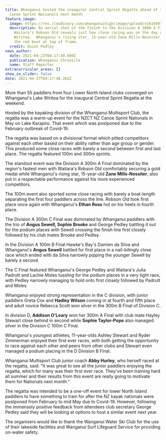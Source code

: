 ```yaml
---
title: Whanganui hosted the inaugural Central Sprint Regatta ahead of the NZ
  Canoe Sprint Nationals next month
feature_image:
  image: https://res.cloudinary.com/whanganuihigh/image/upload/v1619497381/News/Zane_mills_nossiterCentral_Sprint_Regatta_chron_23.4.21.jpg
  description: An aerial shot of the finish to the Division A 300m A Final won by
    Waitara's Robson Old reveals just how close racing was on the day at Lake
    Wiritoa.  Whanganui's rising star, 15-year-old Zane Mills-Nossiter, is in
    the red boat at top of frame.
  credit: Quinn Pedley
news_author:
  date: 2021-04-23T04:17:40.080Z
  publication: Whanganui Chronicle
  name: Staff Reporter
extracurricular_areas: []
show_in_slider: false
date: 2021-04-27T04:17:40.262Z
---
```

More than 55 paddlers from four Lower North Island clubs converged on Whanganui's Lake Wiritoa for the inaugural Central Sprint Regatta at the weekend.

Hosted by the kayaking division of the Whanganui Multisport Club, the regatta was a warm-up event for the NZCT NZ Canoe Sprint Nationals in May on Lake Karapiro. That event which was postponed due to the February outbreak of Covid-19.

The regatta was based on a divisional format which pitted competitors against each other based on their ability rather than age group or gender. This produced some close races with barely a second between first and last place. The regatta featured 100m and 300m sprints.

The standout event was the Division A 300m A Final dominated by the region's fastest men with Waitara's Robson Old comfortably securing a gold medal while Whanganui's rising star, 15-year-old **Zane Mills-Nossiter**, also put in a respectable performance against his more experienced competitors.

The 100m event also sported some close racing with barely a boat-length separating the first four paddlers across the line. Robson Old took first place once again with Whanganui's **Ethan Ross** hot on his heels in fourth place.

The Division A 300m C Final was dominated by Whanganui paddlers with the trio of **Angus Sewell, Sophie Brooke** and George Pedley battling it out for the podium places with Sewell crossing the finish line first closely followed by his club mates Brooke and Pedley.

In the Division A 100m B Final Hawke's Bay's Damien da Silva and Whanganui's **Angus Sewell** battled for first place in a nail-bitingly close race which ended with da Silva narrowly pipping the younger Sewell by barely a second.

The C Final featured Whanganui's George Pedley and Waitara's Julia Padrutt and Lachie Moles tussling for the podium places in a very tight race, with Pedley narrowly managing to hold onto first closely followed by Padrutt and Moles.

Whanganui enjoyed strong representation in the C division, with junior paddlers Greta Cox and **Hadley Wilson** coming in at fourth and fifth place and adult novice Rebecca Scott won silver in the 300m B Final of Division C.

In division D, **Addison O'Leary** won her 300m A Final with club mate Hayley Stewart close behind in second while **Sophie Taylor-Pope** also managed silver in the Division C 100m C Final.

Whanganui's youngest athletes, 11-year-olds Ashley Stewart and Ryder Zimmerman enjoyed their first ever races, with both getting the opportunity to race against each other and peers from other clubs and Stewart even managed a podium placing in the D Division B Final.

Whanganui Multisport Club junior coach **Abby Hurley**, who herself raced at the regatta, said: "It was great to see all the junior paddlers enjoying the regatta, which for many was their first ever race. They've been training hard all summer and their results from this event are really going to motivate them for Nationals next month."

The regatta was intended to be a one-off event for lower North Island paddlers to have something to train for after the NZ kayak nationals were postponed from February to mid May due to Covid-19. However, following the immensely positive feedback from attendees club secretary George Pedley said they will be looking at options to host a similar event next year.

The organisers would like to thank the Wanganui Water Ski Club for the use of their lakeside facilities and Wanganui Surf Lifeguard Service for providing on-water safety.
